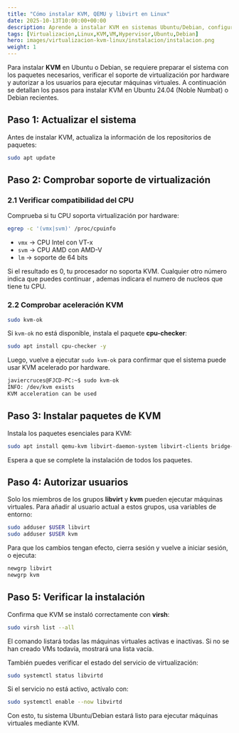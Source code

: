 ```yaml
---
title: "Cómo instalar KVM, QEMU y libvirt en Linux"
date: 2025-10-13T10:00:00+00:00
description: Aprende a instalar KVM en sistemas Ubuntu/Debian, configurar usuarios y verificar que la instalación sea correcta.
tags: [Virtualizacion,Linux,KVM,VM,Hypervisor,Ubuntu,Debian]
hero: images/virtualizacion-kvm-linux/instalacion/instalacion.png
weight: 1
---
```


Para instalar **KVM** en Ubuntu o Debian, se requiere preparar el sistema con los paquetes necesarios, verificar el soporte de virtualización por hardware y autorizar a los usuarios para ejecutar máquinas virtuales. A continuación se detallan los pasos para instalar KVM en Ubuntu 24.04 (Noble Numbat) o Debian recientes.

## Paso 1: Actualizar el sistema

Antes de instalar KVM, actualiza la información de los repositorios de paquetes:

```bash
sudo apt update
```

## Paso 2: Comprobar soporte de virtualización

### 2.1 Verificar compatibilidad del CPU

Comprueba si tu CPU soporta virtualización por hardware:

```bash
egrep -c '(vmx|svm)' /proc/cpuinfo
```

* `vmx` → CPU Intel con VT-x
* `svm` → CPU AMD con AMD-V
* `lm` → soporte de 64 bits

Si el resultado es 0, tu procesador no soporta KVM. Cualquier otro número indica que puedes continuar , ademas indicara el numero de nucleos que tiene tu CPU.

### 2.2 Comprobar aceleración KVM

```bash
sudo kvm-ok
```

Si `kvm-ok` no está disponible, instala el paquete **cpu-checker**:

```bash
sudo apt install cpu-checker -y
```

Luego, vuelve a ejecutar `sudo kvm-ok` para confirmar que el sistema puede usar KVM acelerado por hardware.

```bash
javiercruces@FJCD-PC:~$ sudo kvm-ok
INFO: /dev/kvm exists
KVM acceleration can be used
```

## Paso 3: Instalar paquetes de KVM

Instala los paquetes esenciales para KVM:

```bash
sudo apt install qemu-kvm libvirt-daemon-system libvirt-clients bridge-utils libosinfo-bin virt-install virt-manager virt-viewer libguestfs-tools -y
```

Espera a que se complete la instalación de todos los paquetes.

## Paso 4: Autorizar usuarios

Solo los miembros de los grupos **libvirt** y **kvm** pueden ejecutar máquinas virtuales. Para añadir al usuario actual a estos grupos, usa variables de entorno:

```bash
sudo adduser $USER libvirt
sudo adduser $USER kvm
```

Para que los cambios tengan efecto, cierra sesión y vuelve a iniciar sesión, o ejecuta:

```bash
newgrp libvirt
newgrp kvm
```

## Paso 5: Verificar la instalación

Confirma que KVM se instaló correctamente con **virsh**:

```bash
sudo virsh list --all
```

El comando listará todas las máquinas virtuales activas e inactivas. Si no se han creado VMs todavía, mostrará una lista vacía.

También puedes verificar el estado del servicio de virtualización:

```bash
sudo systemctl status libvirtd
```

Si el servicio no está activo, actívalo con:

```bash
sudo systemctl enable --now libvirtd
```

Con esto, tu sistema Ubuntu/Debian estará listo para ejecutar máquinas virtuales mediante KVM.
